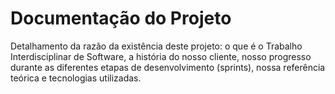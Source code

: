 # Documentação do Projeto

Detalhamento da razão da existência deste projeto: o que é o Trabalho Interdisciplinar de Software, a história do nosso cliente, nosso progresso durante as diferentes etapas de desenvolvimento (sprints), nossa referência teórica e tecnologias utilizadas.